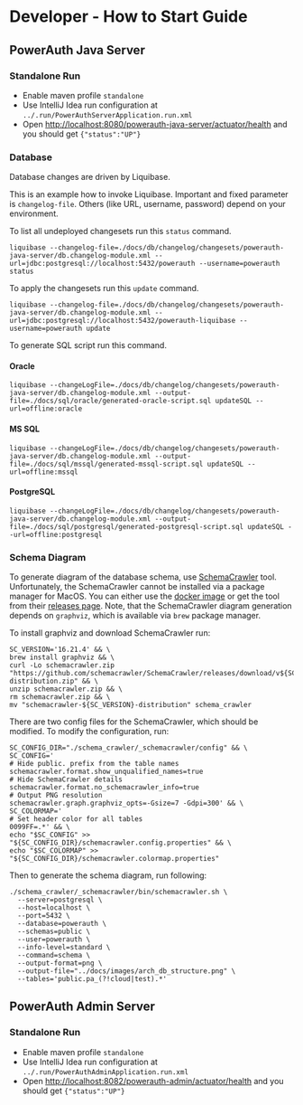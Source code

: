# Developer - How to Start Guide


## PowerAuth Java Server


### Standalone Run

- Enable maven profile `standalone`
- Use IntelliJ Idea run configuration at `../.run/PowerAuthServerApplication.run.xml`
- Open [http://localhost:8080/powerauth-java-server/actuator/health](http://localhost:8080/powerauth-java-server/actuator/health) and you should get `{"status":"UP"}`


### Database

Database changes are driven by Liquibase.

This is an example how to invoke Liquibase.
Important and fixed parameter is `changelog-file`.
Others (like URL, username, password) depend on your environment.

To list all undeployed changesets run this `status` command. 

```shell
liquibase --changelog-file=./docs/db/changelog/changesets/powerauth-java-server/db.changelog-module.xml --url=jdbc:postgresql://localhost:5432/powerauth --username=powerauth status
```

To apply the changesets run this `update` command.

```shell
liquibase --changelog-file=./docs/db/changelog/changesets/powerauth-java-server/db.changelog-module.xml --url=jdbc:postgresql://localhost:5432/powerauth-liquibase --username=powerauth update
```

To generate SQL script run this command.


#### Oracle

```shell
liquibase --changeLogFile=./docs/db/changelog/changesets/powerauth-java-server/db.changelog-module.xml --output-file=./docs/sql/oracle/generated-oracle-script.sql updateSQL --url=offline:oracle
```


#### MS SQL

```shell
liquibase --changeLogFile=./docs/db/changelog/changesets/powerauth-java-server/db.changelog-module.xml --output-file=./docs/sql/mssql/generated-mssql-script.sql updateSQL --url=offline:mssql
```


#### PostgreSQL

```shell
liquibase --changeLogFile=./docs/db/changelog/changesets/powerauth-java-server/db.changelog-module.xml --output-file=./docs/sql/postgresql/generated-postgresql-script.sql updateSQL --url=offline:postgresql
```

### Schema Diagram

To generate diagram of the database schema, use [SchemaCrawler](https://www.schemacrawler.com/) tool. Unfortunately,
the SchemaCrawler cannot be installed via a package manager for MacOS. You can either use the [docker image](https://www.schemacrawler.com/docker-image.html)
or get the tool from their [releases page](https://github.com/schemacrawler/SchemaCrawler/releases). Note, that
the SchemaCrawler diagram generation depends on `graphviz`, which is available via `brew` package manager.

To install graphviz and download SchemaCrawler run:

```shell
SC_VERSION='16.21.4' && \
brew install graphviz && \
curl -Lo schemacrawler.zip "https://github.com/schemacrawler/SchemaCrawler/releases/download/v${SC_VERSION}/schemacrawler-${SC_VERSION}-distribution.zip" && \
unzip schemacrawler.zip && \
rm schemacrawler.zip && \
mv "schemacrawler-${SC_VERSION}-distribution" schema_crawler
```

There are two config files for the SchemaCrawler, which should be modified.
To modify the configuration, run:

```shell
SC_CONFIG_DIR="./schema_crawler/_schemacrawler/config" && \
SC_CONFIG='
# Hide public. prefix from the table names
schemacrawler.format.show_unqualified_names=true
# Hide SchemaCrawler details
schemacrawler.format.no_schemacrawler_info=true
# Output PNG resolution
schemacrawler.graph.graphviz_opts=-Gsize=7 -Gdpi=300' && \
SC_COLORMAP='
# Set header color for all tables
0099FF=.*' && \
echo "$SC_CONFIG" >> "${SC_CONFIG_DIR}/schemacrawler.config.properties" && \
echo "$SC_COLORMAP" >> "${SC_CONFIG_DIR}/schemacrawler.colormap.properties"
```

Then to generate the schema diagram, run following:

```shell
./schema_crawler/_schemacrawler/bin/schemacrawler.sh \
  --server=postgresql \
  --host=localhost \
  --port=5432 \
  --database=powerauth \
  --schemas=public \
  --user=powerauth \
  --info-level=standard \
  --command=schema \
  --output-format=png \
  --output-file="../docs/images/arch_db_structure.png" \
  --tables='public.pa_(?!cloud|test).*'
```

## PowerAuth Admin Server


### Standalone Run

- Enable maven profile `standalone`
- Use IntelliJ Idea run configuration at `../.run/PowerAuthAdminApplication.run.xml`
- Open [http://localhost:8082/powerauth-admin/actuator/health](http://localhost:8082/powerauth-admin/actuator/health) and you should get `{"status":"UP"}`
